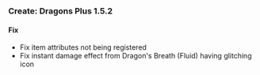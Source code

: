 ### Create: Dragons Plus 1.5.2

#### Fix
- Fix item attributes not being registered
- Fix instant damage effect from Dragon's Breath (Fluid) having glitching icon